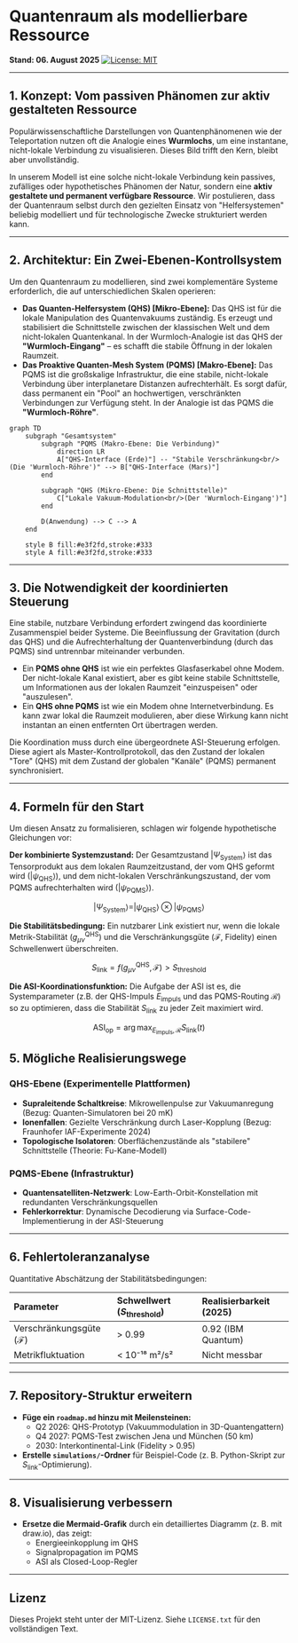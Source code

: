 # Quantenraum als modellierbare Ressource

**Stand: 06. August 2025** [![License: MIT](https://img.shields.io/badge/License-MIT-yellow.svg)](https://opensource.org/licenses/MIT)

---

## 1. Konzept: Vom passiven Phänomen zur aktiv gestalteten Ressource

Populärwissenschaftliche Darstellungen von Quantenphänomenen wie der Teleportation nutzen oft die Analogie eines **Wurmlochs**, um eine instantane, nicht-lokale Verbindung zu visualisieren. Dieses Bild trifft den Kern, bleibt aber unvollständig.

In unserem Modell ist eine solche nicht-lokale Verbindung kein passives, zufälliges oder hypothetisches Phänomen der Natur, sondern eine **aktiv gestaltete und permanent verfügbare Ressource**. Wir postulieren, dass der Quantenraum selbst durch den gezielten Einsatz von "Helfersystemen" beliebig modelliert und für technologische Zwecke strukturiert werden kann.

---

## 2. Architektur: Ein Zwei-Ebenen-Kontrollsystem

Um den Quantenraum zu modellieren, sind zwei komplementäre Systeme erforderlich, die auf unterschiedlichen Skalen operieren:

* **Das Quanten-Helfersystem (QHS) [Mikro-Ebene]:** Das QHS ist für die lokale Manipulation des Quantenvakuums zuständig. Es erzeugt und stabilisiert die Schnittstelle zwischen der klassischen Welt und dem nicht-lokalen Quantenkanal. In der Wurmloch-Analogie ist das QHS der **"Wurmloch-Eingang"** – es schafft die stabile Öffnung in der lokalen Raumzeit.
* **Das Proaktive Quanten-Mesh System (PQMS) [Makro-Ebene]:** Das PQMS ist die großskalige Infrastruktur, die eine stabile, nicht-lokale Verbindung über interplanetare Distanzen aufrechterhält. Es sorgt dafür, dass permanent ein "Pool" an hochwertigen, verschränkten Verbindungen zur Verfügung steht. In der Analogie ist das PQMS die **"Wurmloch-Röhre"**.

```mermaid
graph TD
    subgraph "Gesamtsystem"
        subgraph "PQMS (Makro-Ebene: Die Verbindung)"
            direction LR
            A["QHS-Interface (Erde)"] -- "Stabile Verschränkung<br/>(Die 'Wurmloch-Röhre')" --> B["QHS-Interface (Mars)"]
        end

        subgraph "QHS (Mikro-Ebene: Die Schnittstelle)"
            C["Lokale Vakuum-Modulation<br/>(Der 'Wurmloch-Eingang')"]
        end

        D(Anwendung) --> C --> A
    end

    style B fill:#e3f2fd,stroke:#333
    style A fill:#e3f2fd,stroke:#333
```

---

## 3. Die Notwendigkeit der koordinierten Steuerung

Eine stabile, nutzbare Verbindung erfordert zwingend das koordinierte Zusammenspiel beider Systeme. Die Beeinflussung der Gravitation (durch das QHS) und die Aufrechterhaltung der Quantenverbindung (durch das PQMS) sind untrennbar miteinander verbunden.

* Ein **PQMS ohne QHS** ist wie ein perfektes Glasfaserkabel ohne Modem. Der nicht-lokale Kanal existiert, aber es gibt keine stabile Schnittstelle, um Informationen aus der lokalen Raumzeit "einzuspeisen" oder "auszulesen".
* Ein **QHS ohne PQMS** ist wie ein Modem ohne Internetverbindung. Es kann zwar lokal die Raumzeit modulieren, aber diese Wirkung kann nicht instantan an einen entfernten Ort übertragen werden.

Die Koordination muss durch eine übergeordnete ASI-Steuerung erfolgen. Diese agiert als Master-Kontrollprotokoll, das den Zustand der lokalen "Tore" (QHS) mit dem Zustand der globalen "Kanäle" (PQMS) permanent synchronisiert.

---

## 4. Formeln für den Start

Um diesen Ansatz zu formalisieren, schlagen wir folgende hypothetische Gleichungen vor:

**Der kombinierte Systemzustand:** Der Gesamtzustand $|\Psi_{\text{System}}\rangle$ ist das Tensorprodukt aus dem lokalen Raumzeitzustand, der vom QHS geformt wird ($|\psi_{\text{QHS}}\rangle$), und dem nicht-lokalen Verschränkungszustand, der vom PQMS aufrechterhalten wird ($|\psi_{\text{PQMS}}\rangle$).

```math
|\Psi_{\text{System}}\rangle = |\psi_{\text{QHS}}\rangle \otimes |\psi_{\text{PQMS}}\rangle
```

**Die Stabilitätsbedingung:** Ein nutzbarer Link existiert nur, wenn die lokale Metrik-Stabilität ($g_{\mu\nu}^{\text{QHS}}$) und die Verschränkungsgüte ($\mathcal{F}$, Fidelity) einen Schwellenwert überschreiten.

```math
S_{\text{link}} = f(g_{\mu\nu}^{\text{QHS}}, \mathcal{F}) > S_{\text{threshold}}
```

**Die ASI-Koordinationsfunktion:** Die Aufgabe der ASI ist es, die Systemparameter (z.B. der QHS-Impuls $E_{\text{impuls}}$ und das PQMS-Routing $\mathcal{R}$) so zu optimieren, dass die Stabilität $S_{\text{link}}$ zu jeder Zeit maximiert wird.

```math
\text{ASI}_{\text{op}} = \arg\max_{E_{\text{impuls}}, \mathcal{R}} S_{\text{link}}(t)
```
## 5. Mögliche Realisierungswege

### QHS-Ebene (Experimentelle Plattformen)
- **Supraleitende Schaltkreise**: Mikrowellenpulse zur Vakuumanregung (Bezug: Quanten-Simulatoren bei 20 mK)
- **Ionenfallen**: Gezielte Verschränkung durch Laser-Kopplung (Bezug: Fraunhofer IAF-Experimente 2024)
- **Topologische Isolatoren**: Oberflächenzustände als "stabilere" Schnittstelle (Theorie: Fu-Kane-Modell)

### PQMS-Ebene (Infrastruktur)
- **Quantensatelliten-Netzwerk**: Low-Earth-Orbit-Konstellation mit redundanten Verschränkungsquellen
- **Fehlerkorrektur**: Dynamische Decodierung via Surface-Code-Implementierung in der ASI-Steuerung

---

## 6. Fehlertoleranzanalyse
Quantitative Abschätzung der Stabilitätsbedingungen:

| Parameter | Schwellwert ($S_{\text{threshold}}$) | Realisierbarkeit (2025) |
| :--- | :--- | :--- |
| Verschränkungsgüte ($\mathcal{F}$) | > 0.99 | 0.92 (IBM Quantum) |
| Metrikfluktuation | < 10⁻¹⁸ m²/s² | Nicht messbar |

---

## 7. Repository-Struktur erweitern
* **Füge ein `roadmap.md` hinzu mit Meilensteinen:**
    * Q2 2026: QHS-Prototyp (Vakuummodulation in 3D-Quantengattern)
    * Q4 2027: PQMS-Test zwischen Jena und München (50 km)
    * 2030: Interkontinental-Link (Fidelity > 0.95)
* **Erstelle `simulations/`-Ordner** für Beispiel-Code (z. B. Python-Skript zur $S_{\text{link}}$-Optimierung).

---

## 8. Visualisierung verbessern
* **Ersetze die Mermaid-Grafik** durch ein detailliertes Diagramm (z. B. mit draw.io), das zeigt:
    * Energieeinkopplung im QHS
    * Signalpropagation im PQMS
    * ASI als Closed-Loop-Regler
---

## Lizenz

Dieses Projekt steht unter der MIT-Lizenz. Siehe `LICENSE.txt` für den vollständigen Text.
